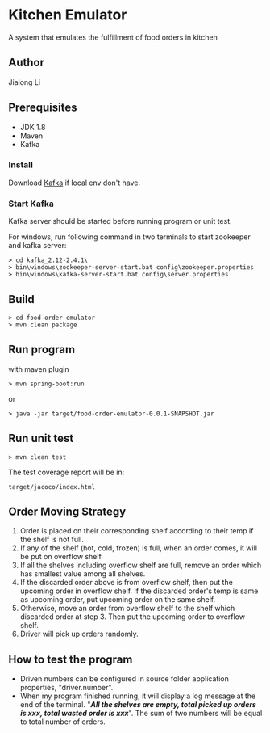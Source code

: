 # Kitchen Emulator

A system that emulates the fulfillment of food orders in kitchen

## Author
Jialong Li

## Prerequisites
* JDK 1.8
* Maven
* Kafka

### Install
Download [Kafka](https://kafka.apache.org/quickstart) if local env don't have.

### Start Kafka
Kafka server should be started before running program or unit test.

For windows, run following command in two terminals to start zookeeper and kafka server:
```
> cd kafka_2.12-2.4.1\
> bin\windows\zookeeper-server-start.bat config\zookeeper.properties
> bin\windows\kafka-server-start.bat config\server.properties
```

## Build
```
> cd food-order-emulator
> mvn clean package
```

## Run program
with maven plugin
```
> mvn spring-boot:run
```
or
```
> java -jar target/food-order-emulator-0.0.1-SNAPSHOT.jar
```
## Run unit test
```$xslt
> mvn clean test
```

The test coverage report will be in:
```$xslt
target/jacoco/index.html
```

## Order Moving Strategy
1. Order is placed on their corresponding shelf according to their temp if the shelf is not full. 
2. If any of the shelf (hot, cold, frozen) is full, when an order comes, it will be put on overflow shelf.
3. If all the shelves including overflow shelf are full, remove an order which has smallest value among all shelves.
4. If the discarded order above is from overflow shelf, then put the upcoming order in overflow shelf. If the discarded order's 
temp is same as upcoming order, put upcoming order on the same shelf. 
5. Otherwise, move an order from overflow shelf to the shelf which discarded order at step 3.
Then put the upcoming order to overflow shelf.
6. Driver will pick up orders randomly.

## How to test the program
* Driven numbers can be configured in source folder application properties, "driver.number".
* When my program finished running, it will display a log message at the end of the terminal.
"_**All the shelves are empty, total picked up orders is xxx, total wasted order is xxx**_".
The sum of two numbers will be equal to total number of orders.


